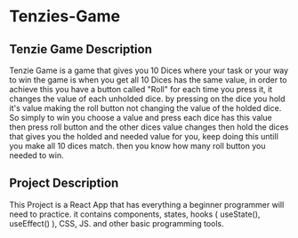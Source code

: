# Tenzies-Game
## Tenzie Game Description
Tenzie Game is a game that gives you 10 Dices where your task or your way to win the game is when you get all 10 Dices has the same value, in order to achieve this you have a button called "Roll" for each time you press it, it changes the value of each unholded dice. by pressing on the dice you hold it's value making the roll button not changing the value of the holded dice.
So simply to win you choose a value and press each dice has this value then press roll button and the other dices value changes then hold the dices that gives you the holded and needed value for you, keep doing this untill you make all 10 dices match. then you know how many roll button you needed to win.
## Project Description
This Project is a React App that has everything a beginner programmer will need to practice. it contains components, states, hooks ( useState(), useEffect() ), CSS, JS. and other basic programming tools.
